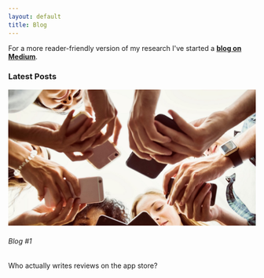 ```yaml
---
layout: default
title: Blog
---
```

<div class="container-fluid">
<div class="mb-4"> 
For a more reader-friendly version of my research I've started a <a href="https://medium.com/@james-tizard" target="_blank" style="font-weight:bold">blog on Medium</a>.

 <!-- <h3>Ready, Steady, Learn w/ James Tizard: November 17, 2020</h3><span class="file"><img class="file-icon" alt="" title="audio/mpeg" src="/modules/file/icons/audio-x-generic.png" /> <a href="https://95bfm.com/sites/default/files/171120_Ready_Steady_Learn.mp3" type="audio/mpeg; length=55539102">Ready, Steady, Learn w/ James Tizard: November 17, 2020</a> <span class="meta"><span class="file--file-type">Ready, Steady, Learn w/ James Tizard: November 17, 2020</span>, <span class="file--file-size">52.97 MB</span></span></span><div class="field field-name-field-broadcast-date"><span class="date-display-single" property="dc:date" datatype="xsd:dateTime" content="2020-11-17T00:00:00+13:00">Tuesday, November 17, 2020</span></div><div class="field field-name-field-file-description"><p>University of Auckland, James Tizard, who is a PhD student in software engineering dials into the Breakfast Show this morning to teach up about apps, who uses them and who reviews them.&nbsp;</p></div><div class="field field-name-play-file has-margin-top-half"><audio id="bcast--23897" controls="controls" controlsList="nodownload" preload="metadata" src="https://95bfm.com/sites/default/files/171120_Ready_Steady_Learn.mp3">&nbsp;</audio></div><a href="/bcasts/" class="group-link field-group-link"><div class="field field-name-field-term-bcast"><div  class="ds-1col taxonomy-term vocabulary-bcast view-mode-term_image_teaser  clearfix"> -->
</div>

<h3>Latest Posts</h3>

<div class="col-lg-3 col-md-5 col-sm-4 mt-4 mb-5">
      <div class="card bg-primary text-white bg-info" >
  <img class="card-img-top" src="imgs\blog_image_1.png" alt="Card image cap">
  <div class="card-body">
  <h6 class="card-title">Blog #1 </h6>
  <!-- <p class="card-text">Who actually writes reviews on the app store?</p> -->
  Who actually writes reviews on the app store?
  <a href="https://medium.com/@james-tizard/who-actually-writes-reviews-on-the-app-store-and-software-forums-d5a492be3fc0" target="_blank"  class="stretched-link"></a>
    <!-- <h5 class="card-title">Card title</h5> -->
    <!-- <a href="https://medium.com/@james-tizard/who-actually-writes-reviews-on-the-app-store-and-software-forums-d5a492be3fc0" target="_blank" style="font-weight:bold">Who actually writes reviews on the app store?</a> -->
    <!-- <a href="#" class="btn btn-primary">Go somewhere</a> -->
  </div>
</div>
</div>
</div>


